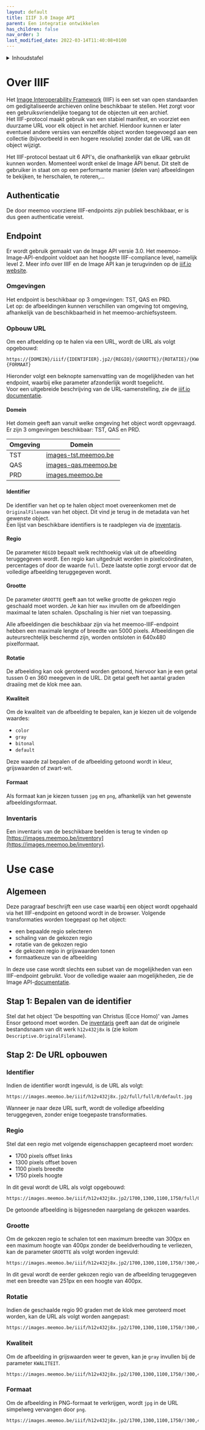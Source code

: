 ```yaml
---
layout: default
title: IIIF 3.0 Image API
parent: Een integratie ontwikkelen
has_children: false
nav_order: 3
last_modified_date: 2022-03-14T11:40:08+0100
---
```


<details markdown="block">
  <summary>
    Inhoudstafel
  </summary>
  {: .text-delta }
1. TOC
{:toc}
</details>

# Over IIIF 

Het [Image Interoperability Framework](https://iiif.io) (IIIF) is een set van open standaarden om gedigitaliseerde archieven online beschikbaar te stellen. Het zorgt voor een gebruiksvriendelijke toegang tot de objecten uit een archief.  
Het IIIF-protocol maakt gebruik van een stabiel manifest, en voorziet een duurzame URL voor elk object in het archief. Hierdoor kunnen er later eventueel andere versies van eenzelfde object worden toegevoegd aan een collectie (bijvoorbeeld in een hogere resolutie) zonder dat de URL van dit object wijzigt. 

Het IIIF-protocol bestaat uit 6 API's, die onafhankelijk van elkaar gebruikt kunnen worden. Momenteel wordt enkel de Image API benut. Dit stelt de gebruiker in staat om op een performante manier (delen van) afbeeldingen te bekijken, te herschalen, te roteren,... 

## Authenticatie

De door meemoo voorziene IIIF-endpoints zijn publiek beschikbaar, er is dus geen authenticatie vereist. 

## Endpoint

Er wordt gebruik gemaakt van de Image API versie 3.0. 
Het meemoo-Image-API-endpoint voldoet aan het hoogste IIIF-compliance level, namelijk level 2. 
Meer info over IIIF en de Image API kan je terugvinden op de [iiif.io website](https://iiif.io/api/image/3.0/). 

### Omgevingen

Het endpoint is beschikbaar op 3 omgevingen: TST, QAS en PRD.  
Let op: de afbeeldingen kunnen verschillen van omgeving tot omgeving, afhankelijk van de beschikbaarheid in het meemoo-archiefsysteem. 

### Opbouw URL

Om een afbeelding op te halen via een URL, wordt de URL als volgt opgebouwd: 

```shell
https://{DOMEIN}/iiif/{IDENTIFIER}.jp2/{REGIO}/{GROOTTE}/{ROTATIE}/{KWALITEIT}.{FORMAAT}
```

Hieronder volgt een beknopte samenvatting van de mogelijkheden van het endpoint, waarbij elke parameter afzonderlijk wordt toegelicht.  
Voor een uitgebreide beschrijving van de URL-samenstelling, zie de [iiif.io documentatie](https://iiif.io/api/image/3.0/#21-image-request-uri-syntax).

#### Domein

Het domein geeft aan vanuit welke omgeving het object wordt opgevraagd. Er zijn 3 omgevingen beschikbaar: TST, QAS en PRD.  

| Omgeving | Domein                                               |
|----------|------------------------------------------------------|
| TST      | [images-tst.meemoo.be](https://images-tst.meemoo.be) |
| QAS      | [images-qas.meemoo.be](https://images-qas.meemoo.be) |
| PRD      | [images.meemoo.be](https://images.meemoo.be)         |


#### Identifier

De identifier van het op te halen object moet overeenkomen met de `OriginalFilename` van het object. Dit vind je terug in de metadata van het gewenste object.  
Een lijst van beschikbare identifiers is te raadplegen via de [inventaris](https://images.meemoo.be/inventory).

#### Regio

De parameter `REGIO` bepaalt welk rechthoekig vlak uit de afbeelding teruggegeven wordt. Een regio kan uitgedrukt worden in pixelcoördinaten, percentages of door de waarde `full`. Deze laatste optie zorgt ervoor dat de volledige afbeelding teruggegeven wordt. 

#### Grootte

De parameter `GROOTTE` geeft aan tot welke grootte de gekozen regio geschaald moet worden. Je kan hier `max` invullen om de afbeeldingen maximaal te laten schalen. Opschaling is hier niet van toepassing. 

Alle afbeeldingen die beschikbaar zijn via het meemoo-IIIF-endpoint hebben een maximale lengte of breedte van 5000 pixels. Afbeeldingen die auteursrechtelijk beschermd zijn, worden ontsloten in 640x480 pixelformaat. 

#### Rotatie

De afbeelding kan ook geroteerd worden getoond, hiervoor kan je een getal tussen 0 en 360 meegeven in de URL. Dit getal geeft het aantal graden draaiing met de klok mee aan. 

#### Kwaliteit

Om de kwaliteit van de afbeelding te bepalen, kan je kiezen uit de volgende waardes: 
- `color`
- `gray`
- `bitonal`
- `default` 

Deze waarde zal bepalen of de afbeelding getoond wordt in kleur, grijswaarden of zwart-wit. 

#### Formaat

Als formaat kan je kiezen tussen `jpg` en `png`, afhankelijk van het gewenste afbeeldingsformaat. 

### Inventaris

Een inventaris van de beschikbare beelden is terug te vinden op [https://images.meemoo.be/inventory](https://images.meemoo.be/inventory). 

# Use case 

## Algemeen

Deze paragraaf beschrijft een use case waarbij een object wordt opgehaald via het IIIF-endpoint en getoond wordt in de browser. 
Volgende transformaties worden toegepast op het object: 
- een bepaalde regio selecteren
- schaling van de gekozen regio
- rotatie van de gekozen regio
- de gekozen regio in grijswaarden tonen
- formaatkeuze van de afbeelding

In deze use case wordt slechts een subset van de mogelijkheden van een IIIF-endpoint gebruikt. Voor de volledige waaier aan mogelijkheden, zie de Image API-[documentatie](https://iiif.io/api/image/3.0/#21-image-request-uri-syntax). 

## Stap 1: Bepalen van de identifier

Stel dat het object 'De bespotting van Christus (Ecce Homo)' van James Ensor getoond moet worden. De [inventaris](https://images.meemoo.be/inventory) geeft aan dat de originele bestandsnaam van dit werk `h12v432j8x` is (zie kolom `Descriptive.OriginalFilename`). 

## Stap 2: De URL opbouwen

### Identifier

Indien de identifier wordt ingevuld, is de URL als volgt: 

```shell 
https://images.meemoo.be/iiif/h12v432j8x.jp2/full/full/0/default.jpg
```

Wanneer je naar deze URL surft, wordt de volledige afbeelding teruggegeven, zonder enige toegepaste transformaties.  

### Regio

Stel dat een regio met volgende eigenschappen gecapteerd moet worden: 
- 1700 pixels offset links
- 1300 pixels offset boven
- 1100 pixels breedte
- 1750 pixels hoogte

In dit geval wordt de URL als volgt opgebouwd: 

```shell
https://images.meemoo.be/iiif/h12v432j8x.jp2/1700,1300,1100,1750/full/0/default.jpg
```

De getoonde afbeelding is bijgesneden naargelang de gekozen waardes. 

### Grootte

Om de gekozen regio te schalen tot een maximum breedte van 300px en een maximum hoogte van 400px zonder de beeldverhouding te verliezen, kan de parameter `GROOTTE` als volgt worden ingevuld:

```shell
https://images.meemoo.be/iiif/h12v432j8x.jp2/1700,1300,1100,1750/!300,400/0/default.jpg
```

In dit geval wordt de eerder gekozen regio van de afbeelding teruggegeven met een breedte van 251px en een hoogte van 400px. 

### Rotatie

Indien de geschaalde regio 90 graden met de klok mee geroteerd moet worden, kan de URL als volgt worden aangepast: 

```shell
https://images.meemoo.be/iiif/h12v432j8x.jp2/1700,1300,1100,1750/!300,400/90/default.jpg
```

### Kwaliteit

Om de afbeelding in grijswaarden weer te geven, kan je `gray` invullen bij de parameter `KWALITEIT`. 

```shell
https://images.meemoo.be/iiif/h12v432j8x.jp2/1700,1300,1100,1750/!300,400/90/gray.jpg
```

### Formaat

Om de afbeelding in PNG-formaat te verkrijgen, wordt `jpg` in de URL simpelweg vervangen door `png`. 

``` shell
https://images.meemoo.be/iiif/h12v432j8x.jp2/1700,1300,1100,1750/!300,400/90/gray.jpg
```

